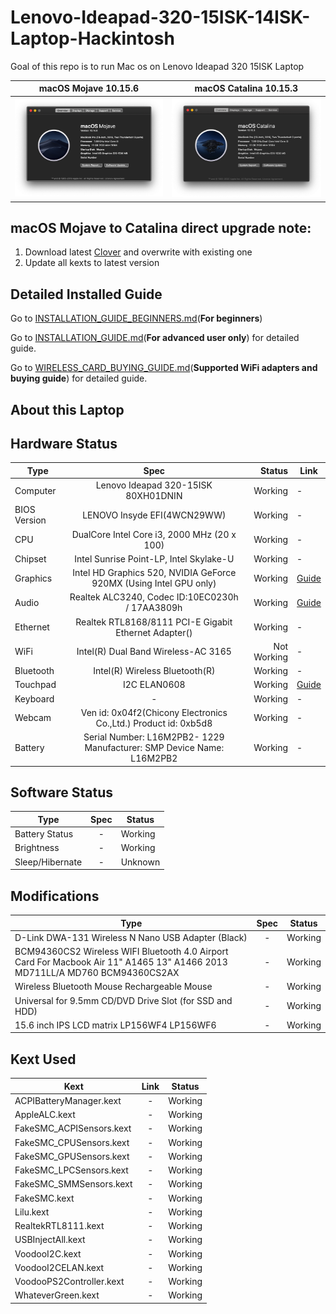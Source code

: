 # Lenovo-Ideapad-320-15ISK-14ISK-Laptop-Hackintosh
Goal of this repo is to run Mac os on Lenovo Ideapad 320 15ISK Laptop

macOS Mojave 10.15.6            |  macOS Catalina 10.15.3
:-------------------------:|:-------------------------:
![alt text](10.14.x/10.14.6/Screenshot.png)  |  ![alt text](10.15.x/10.15.3/screenshot.png)



## macOS Mojave to Catalina direct upgrade note:
 1. Download latest [Clover](10.15.x/10.15.1/CLOVER.zip) and overwrite with existing one
 2. Update all kexts to latest version


## Detailed Installed Guide

Go to [INSTALLATION_GUIDE_BEGINNERS.md](INSTALLATION_GUIDE_BEGINNERS.md)(**For beginners**)

Go to [INSTALLATION_GUIDE.md](INSTALLATION_GUIDE.md)(**For advanced user only**) for detailed guide.

Go to [WIRELESS_CARD_BUYING_GUIDE.md](WIRELESS_CARD_BUYING_GUIDE.md)(**Supported WiFi adapters and buying guide**) for detailed guide.

## About this Laptop

## Hardware Status

Type | Spec | Status | Link
---------|:---------:|----------:|----------
Computer		| Lenovo Ideapad 320-15ISK 80XH01DNIN   | Working | -
BIOS Version	| LENOVO Insyde EFI(4WCN29WW) | Working | -
CPU				| DualCore Intel Core i3, 2000 MHz (20 x 100) | Working | -
Chipset			| Intel Sunrise Point-LP, Intel Skylake-U | Working | -
Graphics		| Intel HD Graphics 520, NVIDIA GeForce 920MX (Using Intel GPU only) | Working | [Guide](https://www.tonymacx86.com/threads/guide-intel-framebuffer-patching-using-whatevergreen.256490/)
Audio			| Realtek ALC3240, Codec ID:10EC0230h / 17AA3809h | Working | [Guide](https://github.com/acidanthera/AppleALC/wiki/Installation-and-usage)
Ethernet		| Realtek RTL8168/8111 PCI-E Gigabit Ethernet Adapter() | Working | -
WiFi			| Intel(R) Dual Band Wireless-AC 3165 | Not Working | -
Bluetooth		| Intel(R) Wireless Bluetooth(R) | Working | -
Touchpad		| I2C ELAN0608 | Working | [Guide](Touchpad-Guide.md)
Keyboard		| - | Working | -
Webcam		| Ven id: 0x04f2(Chicony Electronics Co.,Ltd.) Product id: 0xb5d8| Working | -
Battery		|   Serial Number: L16M2PB2- 1229 Manufacturer: SMP Device Name:	L16M2PB2 | Working | -
## Software Status

Type | Spec | Status
---------|:---------:|----------
Battery Status		| - | Working
Brightness		| - | Working
Sleep/Hibernate		| - | Unknown

## Modifications

Type | Spec | Status
---------|:---------:|----------
D-Link DWA-131 Wireless N Nano USB Adapter (Black) 		| - | Working
BCM94360CS2 Wireless WIFI Bluetooth 4.0 Airport Card For Macbook Air 11" A1465 13" A1466 2013 MD711LL/A MD760 BCM94360CS2AX 		| - | Working
Wireless Bluetooth Mouse Rechargeable Mouse		| - | Working
Universal for 9.5mm CD/DVD Drive Slot (for SSD and HDD)		| - | Working
15.6 inch IPS LCD matrix LP156WF4 LP156WF6 | - | Working
## Kext Used

Kext | Link | Status
---------|:---------:|----------
ACPIBatteryManager.kext | - | Working
AppleALC.kext | - | Working
FakeSMC_ACPISensors.kext | - | Working
FakeSMC_CPUSensors.kext | - | Working
FakeSMC_GPUSensors.kext | - | Working
FakeSMC_LPCSensors.kext | - | Working
FakeSMC_SMMSensors.kext  | - | Working
FakeSMC.kext | - | Working
Lilu.kext | - | Working
RealtekRTL8111.kext | - | Working
USBInjectAll.kext | - | Working
VoodooI2C.kext | - | Working
VoodooI2CELAN.kext | - | Working
VoodooPS2Controller.kext | - | Working
WhateverGreen.kext | - | Working
